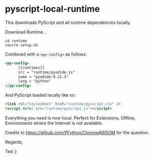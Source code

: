 # pyscript-local-runtime

This downloads PyScript and all runtime dependencies locally.

Download Runtime...
```shell
cd runtime
source setup.sh
```

Combined with a `<py-config>` as follows:
```html
<py-config>
      [[runtimes]]
      src = "runtime/pyodide.js"
      name = "pyodide-0.21.3"
      lang = "python"
</py-config>
```

And PyScript loaded locally like so:
```html
<link rel="stylesheet" href="runtime/pyscript.css" />
<script defer src="runtime/pyscript.js"></script>
```

Everything you need is now local. Perfect for Extensions, Offline, Environments where the Internet is not available.

Credits to https://github.com/PFython/ChromeAWSOM for the question.

Regards,

Ted :)